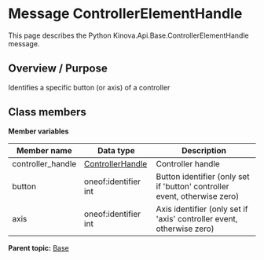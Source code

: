# Message ControllerElementHandle

This page describes the Python Kinova.Api.Base.ControllerElementHandle message.

## Overview / Purpose

Identifies a specific button \(or axis\) of a controller

## Class members

 **Member variables** 

|Member name|Data type|Description|
|-----------|---------|-----------|
|controller\_handle| [ControllerHandle](msg_Base_ControllerHandle.md#)|Controller handle|
|button|oneof:identifier int|Button identifier \(only set if 'button' controller event, otherwise zero\)|
|axis|oneof:identifier int|Axis identifier \(only set if 'axis' controller event, otherwise zero\)|

**Parent topic:** [Base](../references/summary_Base.md)

